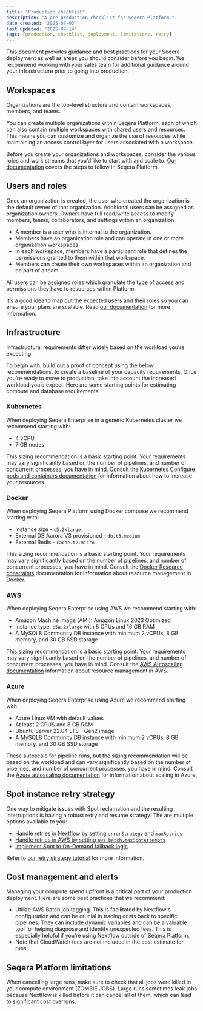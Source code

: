```yaml
---
title: "Production checklist"
description: "A pre-production checklist for Seqera Platform."
date created: "2025-07-03"
last updated: "2025-07-14"
tags: [production, checklist, deployment, limitations, retry]
---
```


This document provides guidance and best practices for your Seqera deployment as well as areas you should consider before you begin. We recommend working with your sales team for additional guidance around your infrastructure prior to going into production.

## Workspaces

Organizations are the top-level structure and contain workspaces, members, and teams.

You can create multiple organizations within Seqera Platform, each of which can also contain multiple workspaces with shared users and resources. This means you can customize and organize the use of resources while maintaining an access control layer for users associated with a workspace.

Before you create your organizations and workspaces, consider the various roles and work streams that you’d like to start with and scale to. [Our documentation](https://docs.seqera.io/platform-cloud/orgs-and-teams/organizations) covers the steps to follow in Seqera Platform.

## Users and roles

Once an organization is created, the user who created the organization is the default owner of that organization. Additional users can be assigned as organization owners. Owners have full read/write access to modify members, teams, collaborators, and settings within an organization.

- A member is a user who is internal to the organization.
- Members have an organization role and can operate in one or more organization workspaces.
- In each workspace, members have a participant role that defines the permissions granted to them within that workspace.
- Members can create their own workspaces within an organization and be part of a team.

All users can be assigned roles which granulate the type of access and permissions they have to resources within Platform. 

It’s a good idea to map out the expected users and their roles so you can ensure your plans are scalable. Read [our documentation](https://docs.seqera.io/platform-enterprise/25.1/orgs-and-teams/roles) for more information.

## Infrastructure

Infrastructural requirements differ widely based on the workload you’re expecting. 

To begin with, build out a proof of concept using the below recommendations, to create a baseline of your capacity requirements. Once you’re ready to move to production, take into account the increased workload you’d expect. Here are some starting points for estimating compute and database requirements.

### Kubernetes

When deploying Seqera Enterprise in a generic Kubernetes cluster we recommend starting with: 

- 4 vCPU
- 7 GB nodes 

This sizing recommendation is a basic starting point. Your requirements may vary significantly based on the number of pipelines, and number of concurrent processes, you have in mind. Consult the [Kubernetes Configure pods and containers documentation](https://kubernetes.io/docs/tasks/configure-pod-container/) for information about how to increase your resources.

### Docker

When deploying Seqera Platform using Docker compose we recommend starting with: 

- Instance size - `c5.2xlarge`
- External DB Aurora V3 provisioned - `db.t3.medium`
- External Redis - `cache.t2.micro`

This sizing recommendation is a basic starting point. Your requirements may vary significantly based on the number of pipelines, and number of concurrent processes, you have in mind. Consult the [Docker Resource constraints](https://docs.docker.com/engine/containers/resource_constraints/) documentation for information about resource management in Docker.

### AWS

When deploying Seqera Enterprise using AWS we recommend starting with: 

- Amazon Machine Image (AMI): Amazon Linux 2023 Optimized
- Instance type: `c5a.2xlarge` with 8 CPUs and 16 GB RAM
- A MySQL8 Community DB instance with minimum 2 vCPUs, 8 GB memory, and 30 GB SSD storage

This sizing recommendation is a basic starting point. Your requirements may vary significantly based on the number of pipelines, and number of concurrent processes, you have in mind. Consult the [AWS Autoscaling documentation](https://aws.amazon.com/autoscaling/) information about resource management in AWS.

### Azure

When deploying Seqera Enterprise using Azure we recommend starting with: 

- Azure Linux VM with default values
- At least 2 CPUS and 8 GB RAM
- Ubuntu Server 22.04 LTS - Gen2 image
- A MySQL8 Community DB instance with minimum 2 vCPUs, 8 GB memory, and 30 GB SSD storage

These autoscale for pipeline runs, but the sizing recommendation will be based on the workload and can vary significantly based on the number of pipelines, and number of concurrent processes, you have in mind. Consult the [Azure autoscaling documentation](https://learn.microsoft.com/en-us/azure/azure-monitor/autoscale/autoscale-get-started) for information about scaling in Azure.

## Spot instance retry strategy

One way to mitigate issues with Spot reclamation and the resulting interruptions is having a robust retry and resume strategy. The are multiple options available to you:

- [Handle retries in Nextflow by setting `errorStrategy` and `maxRetries`](https://docs.seqera.io/platform-cloud/tutorials/retry-strategy#handle-retries-in-nextflow-by-setting-errorstrategy-and-maxretries)
- [Handle retries in AWS by setting `aws.batch.maxSpotAttempts`](https://docs.seqera.io/platform-cloud/tutorials/retry-strategy#handle-retries-in-aws-by-setting-awsbatchmaxspotattempts)
- [Implement Spot to On-Demand fallback logic](https://docs.seqera.io/platform-cloud/tutorials/retry-strategy#implement-spot-to-on-demand-fallback-logic)

Refer to [our retry strategy tutorial](https://docs.seqera.io/platform-cloud/tutorials/retry-strategy) for more information.

## Cost management and alerts

Managing your compute spend upfront is a critical part of your production deployment. Here are some best practices that we recommend:

- Utilize AWS Batch job tagging. This is facilitated by Nextflow's configuration and can be crucial in tracing costs back to specific pipelines. They can include dynamic variables and can be a valuable tool for helping diagnose and identify unexpected fees. This is especially helpful if you’re using Nextflow outside of Seqera Platform.
- Note that CloudWatch fees are not included in the cost estimate for runs.

## Seqera Platform limitations

When cancelling large runs, make sure to check that all jobs were killed in your compute environment (ZOMBIE JOBS). Large runs sometimes leak jobs because Nextflow is killed before it can cancel all of them, which can lead to significant cost overruns.
